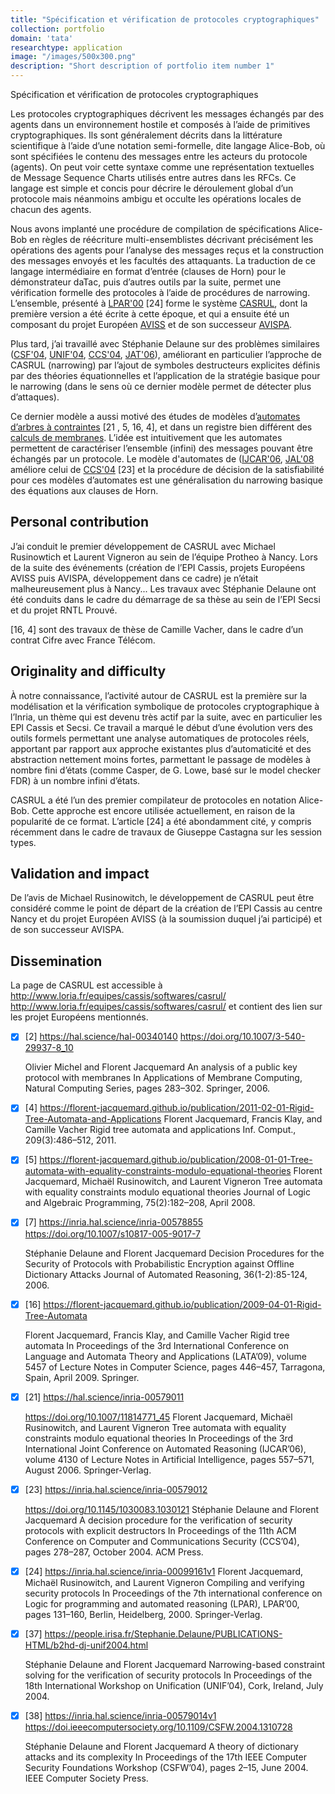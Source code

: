 ```yaml
---
title: "Spécification et vérification de protocoles cryptographiques"
collection: portfolio
domain: 'tata'
researchtype: application
image: "/images/500x300.png"
description: "Short description of portfolio item number 1"
---
```


Spécification et vérification de protocoles cryptographiques



Les protocoles cryptographiques décrivent les messages échangés par des agents dans un environnement hostile et composés à l’aide de primitives cryptographiques. Ils sont généralement décrits dans la littérature scientifique à l’aide d’une notation semi-formelle, dite langage Alice-Bob, où sont spécifiées le contenu des messages entre les acteurs du protocole (agents). On peut voir cette syntaxe comme une représentation textuelles de Message Sequence Charts utilisés entre autres dans les RFCs. Ce langage est simple et concis pour décrire le déroulement global d’un protocole mais néanmoins ambigu et occulte les opérations locales de chacun des agents.

Nous avons implanté une procédure de compilation de spécifications Alice-Bob en règles de réécriture multi-ensemblistes décrivant précisément les opérations des agents pour l’analyse des messages reçus et la construction des messages envoyés et les facultés des attaquants. La traduction de ce langage intermédiaire en format d’entrée (clauses de Horn) pour le démonstrateur daTac, puis d’autres outils par la suite, permet une vérification formelle des protocoles à l’aide de procédures de narrowing. L’ensemble, présenté à  [LPAR'00](https://inria.hal.science/inria-00099161v1) [24] forme le système [CASRUL](https://florent-jacquemard.github.io/software/1999-CASRUL/), dont la première version a été écrite à cette époque, et qui a ensuite été un composant du projet Européen [AVISS](https://memsic.ccsd.cnrs.fr/UNIV-BM-THESE/inria-00100915v1) et de son successeur [AVISPA](https://avispa-project.org).

Plus tard, j’ai travaillé avec Stéphanie Delaune sur des problèmes similaires  ([CSF'04](https://doi.ieeecomputersociety.org/10.1109/CSFW.2004.1310728), [UNIF'04](https://people.irisa.fr/Stephanie.Delaune/PUBLICATIONS-HTML/b2hd-dj-unif2004.html), [CCS'04](https://doi.org/10.1145/1030083.1030121), [JAT'06](https://doi.org/10.1007/s10817-005-9017-7)), améliorant en particulier l’approche de CASRUL (narrowing) par l’ajout de symboles destructeurs explicites définis par des théories équationnelles et l’application de la stratégie basique pour le narrowing (dans le sens où ce dernier modèle permet de détecter plus d’attaques).

Ce dernier modèle a aussi motivé des études de modèles d’[automates d’arbres à contraintes](portfolio/1996-CTATA/) [21 , 5,  16, 4], et dans un registre bien différent des [calculs de membranes](https://doi.org/10.1007/3-540-29937-8_10). L’idée est intuitivement que les automates permettent de caractériser l’ensemble (infini) des messages pouvant être échangés par un protocole. Le modèle d'automates de ([IJCAR'06](https://doi.org/10.1007/11814771_45), [JAL'08](publication/2008-01-01-Tree-automata-with-equality-constraints-modulo-equational-theories) améliore celui de [CCS'04](https://doi.org/10.1145/1030083.1030121) [23] et la procédure de décision de la satisfiabilité pour ces modèles d’automates est une généralisation du narrowing basique des équations aux clauses de Horn.



## Personal contribution

J’ai conduit le premier développement de CASRUL avec Michael Rusinowtich et Laurent Vigneron au sein de
l’équipe Protheo à Nancy. Lors de la suite des événements (création de l’EPI Cassis, projets Européens AVISS puis AVISPA, développement dans ce cadre) je n’était malheureusement plus à Nancy... Les travaux avec Stéphanie Delaune ont été conduits dans le cadre du démarrage de sa thèse au sein de l’EPI Secsi et du projet RNTL Prouvé.

[16, 4] sont des travaux de thèse de Camille Vacher, dans le cadre d’un contrat Cifre avec France Télécom.



## Originality and difficulty
À notre connaissance, l’activité autour de CASRUL est la première sur la modélisation et la vérification symbolique de protocoles cryptographique à l’Inria, un thème qui est devenu très actif par la suite, avec en particulier les EPI Cassis et Secsi. Ce travail a marqué le début d’une évolution vers des outils formels permettant une analyse automatiques de protocoles réels, apportant par rapport aux approche existantes plus d’automaticité et des abstraction nettement moins fortes, parmettant le passage de modèles à nombre fini d’états (comme Casper, de G. Lowe, basé sur le model checker FDR) à un nombre infini d’états.

CASRUL a été l’un des premier compilateur de protocoles en notation Alice-Bob. Cette approche est encore
utilisée actuellement, en raison de la popularité de ce format. L’article [24] a été abondamment cité, y compris récemment dans le cadre de travaux de Giuseppe Castagna sur les session types.



##  Validation and impact
De l’avis de Michael Rusinowitch, le développement de CASRUL peut être considéré comme le point de départ de la création de l’EPI Cassis au centre Nancy et du projet Européen AVISS (à la soumission duquel j’ai participé) et de son successeur AVISPA.



## Dissemination
La page de CASRUL est accessible à http://www.loria.fr/equipes/cassis/softwares/casrul/ http://www.loria.fr/equipes/cassis/softwares/casrul/ et contient des lien sur les projet Européens mentionnés.





- [x] [2] https://hal.science/hal-00340140
  https://doi.org/10.1007/3-540-29937-8_10

  Olivier Michel and Florent Jacquemard 
  An analysis of a public key protocol with membranes 
  In Applications of Membrane Computing, Natural Computing Series, pages 283–302. Springer, 2006.

- [x] [4] https://florent-jacquemard.github.io/publication/2011-02-01-Rigid-Tree-Automata-and-Applications
  Florent Jacquemard, Francis Klay, and Camille Vacher 
  Rigid tree automata and applications 
  Inf. Comput., 209(3):486–512, 2011.

- [x] [5] https://florent-jacquemard.github.io/publication/2008-01-01-Tree-automata-with-equality-constraints-modulo-equational-theories
  Florent Jacquemard, Michaël Rusinowitch, and Laurent Vigneron 
  Tree automata with equality constraints modulo equational theories 
  Journal of Logic and Algebraic Programming, 75(2):182–208, April 2008.

- [x] [7] https://inria.hal.science/inria-00578855
  https://doi.org/10.1007/s10817-005-9017-7

  Stéphanie Delaune and Florent Jacquemard 
  Decision Procedures for the Security of Protocols with Probabilistic Encryption against Offline Dictionary Attacks 
  Journal of Automated Reasoning, 36(1-2):85-124, 2006.

- [x] [16] https://florent-jacquemard.github.io/publication/2009-04-01-Rigid-Tree-Automata

  Florent Jacquemard, Francis Klay, and Camille Vacher 
  Rigid tree automata 
  In Proceedings of the 3rd International Conference on Language and Automata Theory and Applications (LATA’09), volume 5457 of Lecture Notes in Computer Science, pages 446–457, Tarragona, Spain, April 2009. Springer.

- [x] [21] https://hal.science/inria-00579011

  https://doi.org/10.1007/11814771_45
  Florent Jacquemard, Michaël Rusinowitch, and Laurent Vigneron 
  Tree automata with equality constraints modulo equational theories 
  In Proceedings of the 3rd International Joint Conference on Automated Reasoning (IJCAR’06), volume 4130 of Lecture Notes in Artificial Intelligence, pages 557–571, August 2006. Springer-Verlag.

- [x] [23] https://inria.hal.science/inria-00579012

  https://doi.org/10.1145/1030083.1030121
  Stéphanie Delaune and Florent Jacquemard
  A decision procedure for the verification of security protocols with explicit destructors 
  In Proceedings of the 11th ACM Conference on Computer and Communications Security (CCS’04), pages 278–287, October 2004. ACM Press.

- [x] [24] https://inria.hal.science/inria-00099161v1
  Florent Jacquemard, Michaël Rusinowitch, and Laurent Vigneron 
  Compiling and verifying security protocols
  In Proceedings of the 7th international conference on Logic for programming and automated reasoning (LPAR), LPAR’00, pages 131–160, Berlin, Heidelberg, 2000. Springer-Verlag.

- [x] [37] https://people.irisa.fr/Stephanie.Delaune/PUBLICATIONS-HTML/b2hd-dj-unif2004.html

  Stéphanie Delaune and Florent Jacquemard 
  Narrowing-based constraint solving for the verification of security protocols 
  In Proceedings of the 18th International Workshop on Unification (UNIF’04), Cork, Ireland, July 2004.

- [x] [38] https://inria.hal.science/inria-00579014v1
  https://doi.ieeecomputersociety.org/10.1109/CSFW.2004.1310728

  Stéphanie Delaune and Florent Jacquemard
  A theory of dictionary attacks and its complexity 
  In Proceedings of the 17th IEEE Computer Security Foundations Workshop (CSFW’04), pages 2–15, June 2004. IEEE Computer Society Press.

